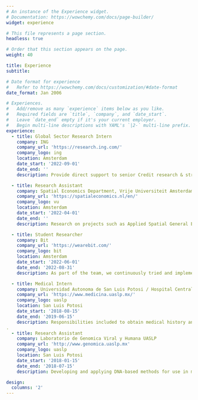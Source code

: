 ```yaml
---
# An instance of the Experience widget.
# Documentation: https://wowchemy.com/docs/page-builder/
widget: experience

# This file represents a page section.
headless: true

# Order that this section appears on the page.
weight: 40

title: Experience
subtitle:

# Date format for experience
#   Refer to https://wowchemy.com/docs/customization/#date-format
date_format: Jan 2006

# Experiences.
#   Add/remove as many `experience` items below as you like.
#   Required fields are `title`, `company`, and `date_start`.
#   Leave `date_end` empty if it's your current employer.
#   Begin multi-line descriptions with YAML's `|2-` multi-line prefix.
experience:
  - title: Global Sector Research Intern
    company: ING
    company_url: 'https://research.ing.com/'
    company_logo: ing
    location: Amsterdam
    date_start: '2022-09-01'
    date_end: ''
    description: Provide direct support to senior Credit research & strategy colleagues with the aim to constantly improve the product range, investor presentations, and run quantitative tasks.

  - title: Research Assistant
    company: Spatial Economics Department, Vrije Universiteit Amsterdam
    company_url: 'https://spatialeconomics.nl/en/'
    company_logo: vu
    location: Amsterdam
    date_start: '2022-04-01'
    date_end: ''
    description: Research on projects such as Applied Spatial General Equilibrium Models. Wrote a paper on the analysis of commuting dynamics in The Netherlands.

  - title: Student Researcher
    company: Bit
    company_url: 'https://wearebit.com/'
    company_logo: bit
    location: Amsterdam
    date_start: '2022-06-01'
    date_end: '2022-08-31'
    description: As part of the team, we continuously tried and implement the newest technologies out there. In my projects, I worked with deep neural networks, NLP and speech recognition.

  - title: Medical Intern
    company: Universidad Autonoma de San Luis Potosi / Hospital Central
    company_url: 'https://www.medicina.uaslp.mx/'
    company_logo: uaslp
    location: San Luis Potosi
    date_start: '2018-08-15'
    date_end: '2019-06-15'
    description: Responsibilities included to obtain medical history and make initial physical examination of patients, document that on the patients file, record provisional diagnosis , suggest primary investigations and treatment plan provided that the treatment plan is discussed and approved by a senior team member. Rotations through the Department of Internal Medicine, Pathology, Infectiology, Family Medicine, Cardiology and Neurology.
.
  - title: Research Assistant
    company: Laboratorio de Genomica Viral y Humana UASLP
    company_url: 'http://www.genomica.uaslp.mx'
    company_logo: uaslp
    location: San Luis Potosi
    date_start: '2018-01-15'
    date_end: '2018-07-15'
    description: Developing and applying DNA-based methods for use in molecular epidemiology and genetic characterisation of viral infectious diseases (HIV, Influenza and Hepatitis B).

design:
  columns: '2'
---
```

